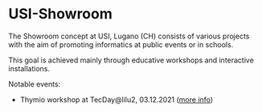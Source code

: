 # USI-Showroom

The Showroom concept at USI, Lugano (CH) consists of various projects with the aim of promoting informatics at public events
or in schools.

This goal is achieved mainly through educative workshops and interactive installations.

Notable events:

- Thymio workshop at TecDay@lilu2, 03.12.2021 ([more info](https://www.usi.ch/en/feeds/17510))
